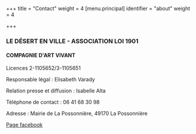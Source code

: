 +++
title = "Contact"
weight = 4
[menu.principal]
identifier = "about"
weight = 4

+++
### LE DÉSERT EN VILLE - ASSOCIATION LOI 1901

#### COMPAGNIE D'ART VIVANT

Licences 2-1105652/3-1105651


Responsable légal : Elisabeth Varady  

Relation presse et diffusion : Isabelle Alta

Téléphone de contact : 06 41 68 30 98

Adresse : Mairie de La Possonnière, 49170 La Possonnière


[Page facebook](https://www.facebook.com/ledesertenville/)